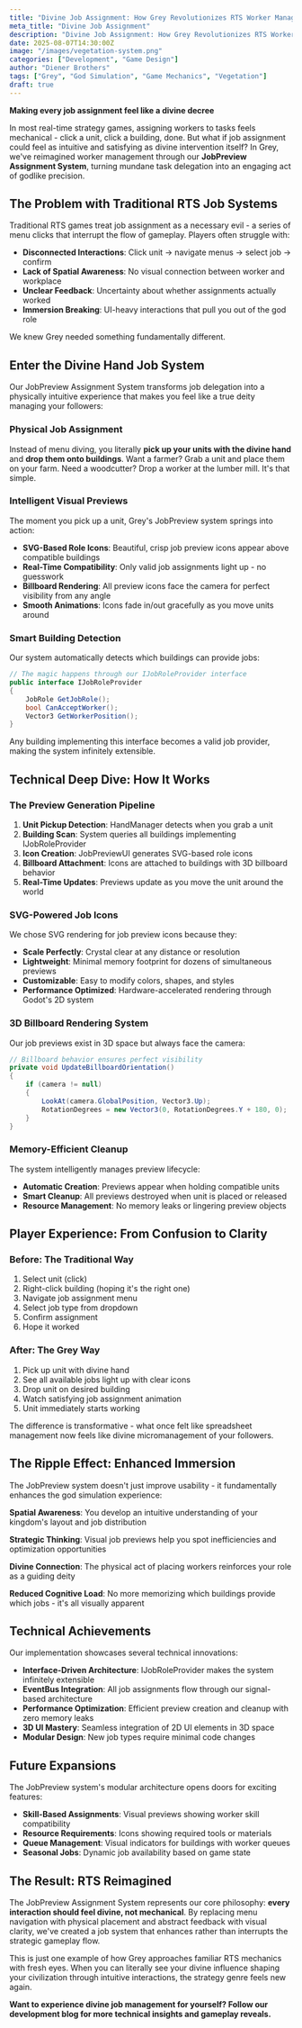 ```yaml
---
title: "Divine Job Assignment: How Grey Revolutionizes RTS Worker Management"
meta_title: "Divine Job Assignment"
description: "Divine Job Assignment: How Grey Revolutionizes RTS Worker Management."
date: 2025-08-07T14:30:00Z
image: "/images/vegetation-system.png"
categories: ["Development", "Game Design"]
author: "Diener Brothers"
tags: ["Grey", "God Simulation", "Game Mechanics", "Vegetation"]
draft: true
---
```


**Making every job assignment feel like a divine decree**

In most real-time strategy games, assigning workers to tasks feels mechanical - click a unit, click a building, done. But what if job assignment could feel as intuitive and satisfying as divine intervention itself? In Grey, we've reimagined worker management through our **JobPreview Assignment System**, turning mundane task delegation into an engaging act of godlike precision.

## The Problem with Traditional RTS Job Systems

Traditional RTS games treat job assignment as a necessary evil - a series of menu clicks that interrupt the flow of gameplay. Players often struggle with:

- **Disconnected Interactions**: Click unit → navigate menus → select job → confirm
- **Lack of Spatial Awareness**: No visual connection between worker and workplace  
- **Unclear Feedback**: Uncertainty about whether assignments actually worked
- **Immersion Breaking**: UI-heavy interactions that pull you out of the god role

We knew Grey needed something fundamentally different.

## Enter the Divine Hand Job System

Our JobPreview Assignment System transforms job delegation into a physically intuitive experience that makes you feel like a true deity managing your followers:

### **Physical Job Assignment**
Instead of menu diving, you literally **pick up your units with the divine hand** and **drop them onto buildings**. Want a farmer? Grab a unit and place them on your farm. Need a woodcutter? Drop a worker at the lumber mill. It's that simple.

### **Intelligent Visual Previews**
The moment you pick up a unit, Grey's JobPreview system springs into action:

- **SVG-Based Role Icons**: Beautiful, crisp job preview icons appear above compatible buildings
- **Real-Time Compatibility**: Only valid job assignments light up - no guesswork
- **Billboard Rendering**: All preview icons face the camera for perfect visibility from any angle
- **Smooth Animations**: Icons fade in/out gracefully as you move units around

### **Smart Building Detection**
Our system automatically detects which buildings can provide jobs:

```csharp
// The magic happens through our IJobRoleProvider interface
public interface IJobRoleProvider
{
    JobRole GetJobRole();
    bool CanAcceptWorker();
    Vector3 GetWorkerPosition();
}
```

Any building implementing this interface becomes a valid job provider, making the system infinitely extensible.

## Technical Deep Dive: How It Works

### **The Preview Generation Pipeline**

1. **Unit Pickup Detection**: HandManager detects when you grab a unit
2. **Building Scan**: System queries all buildings implementing IJobRoleProvider
3. **Icon Creation**: JobPreviewUI generates SVG-based role icons
4. **Billboard Attachment**: Icons are attached to buildings with 3D billboard behavior  
5. **Real-Time Updates**: Previews update as you move the unit around the world

### **SVG-Powered Job Icons**
We chose SVG rendering for job preview icons because they:

- **Scale Perfectly**: Crystal clear at any distance or resolution
- **Lightweight**: Minimal memory footprint for dozens of simultaneous previews
- **Customizable**: Easy to modify colors, shapes, and styles
- **Performance Optimized**: Hardware-accelerated rendering through Godot's 2D system

### **3D Billboard Rendering System**
Our job previews exist in 3D space but always face the camera:

```csharp
// Billboard behavior ensures perfect visibility
private void UpdateBillboardOrientation()
{
    if (camera != null)
    {
        LookAt(camera.GlobalPosition, Vector3.Up);
        RotationDegrees = new Vector3(0, RotationDegrees.Y + 180, 0);
    }
}
```

### **Memory-Efficient Cleanup**
The system intelligently manages preview lifecycle:

- **Automatic Creation**: Previews appear when holding compatible units
- **Smart Cleanup**: All previews destroyed when unit is placed or released
- **Resource Management**: No memory leaks or lingering preview objects

## Player Experience: From Confusion to Clarity

### **Before: The Traditional Way**
1. Select unit (click)
2. Right-click building (hoping it's the right one)
3. Navigate job assignment menu
4. Select job type from dropdown
5. Confirm assignment
6. Hope it worked

### **After: The Grey Way**  
1. Pick up unit with divine hand
2. See all available jobs light up with clear icons
3. Drop unit on desired building
4. Watch satisfying job assignment animation
5. Unit immediately starts working

The difference is transformative - what once felt like spreadsheet management now feels like divine micromanagement of your followers.

## The Ripple Effect: Enhanced Immersion

The JobPreview system doesn't just improve usability - it fundamentally enhances the god simulation experience:

**Spatial Awareness**: You develop an intuitive understanding of your kingdom's layout and job distribution

**Strategic Thinking**: Visual job previews help you spot inefficiencies and optimization opportunities

**Divine Connection**: The physical act of placing workers reinforces your role as a guiding deity

**Reduced Cognitive Load**: No more memorizing which buildings provide which jobs - it's all visually apparent

## Technical Achievements

Our implementation showcases several technical innovations:

- **Interface-Driven Architecture**: IJobRoleProvider makes the system infinitely extensible
- **EventBus Integration**: All job assignments flow through our signal-based architecture  
- **Performance Optimization**: Efficient preview creation and cleanup with zero memory leaks
- **3D UI Mastery**: Seamless integration of 2D UI elements in 3D space
- **Modular Design**: New job types require minimal code changes

## Future Expansions

The JobPreview system's modular architecture opens doors for exciting features:

- **Skill-Based Assignments**: Visual previews showing worker skill compatibility
- **Resource Requirements**: Icons showing required tools or materials
- **Queue Management**: Visual indicators for buildings with worker queues
- **Seasonal Jobs**: Dynamic job availability based on game state

## The Result: RTS Reimagined

The JobPreview Assignment System represents our core philosophy: **every interaction should feel divine, not mechanical**. By replacing menu navigation with physical placement and abstract feedback with visual clarity, we've created a job system that enhances rather than interrupts the strategic gameplay flow.

This is just one example of how Grey approaches familiar RTS mechanics with fresh eyes. When you can literally see your divine influence shaping your civilization through intuitive interactions, the strategy genre feels new again.

**Want to experience divine job management for yourself? Follow our development blog for more technical insights and gameplay reveals.**